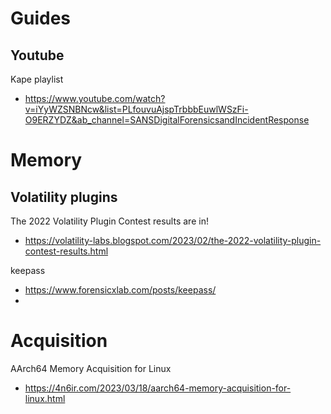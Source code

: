 # Guides

## Youtube

Kape playlist
- https://www.youtube.com/watch?v=iYyWZSNBNcw&list=PLfouvuAjspTrbbbEuwlWSzFi-O9ERZYDZ&ab_channel=SANSDigitalForensicsandIncidentResponse

# Memory

## Volatility plugins

The 2022 Volatility Plugin Contest results are in!
- https://volatility-labs.blogspot.com/2023/02/the-2022-volatility-plugin-contest-results.html

keepass
- https://www.forensicxlab.com/posts/keepass/
- 
# Acquisition

AArch64 Memory Acquisition for Linux
- https://4n6ir.com/2023/03/18/aarch64-memory-acquisition-for-linux.html


